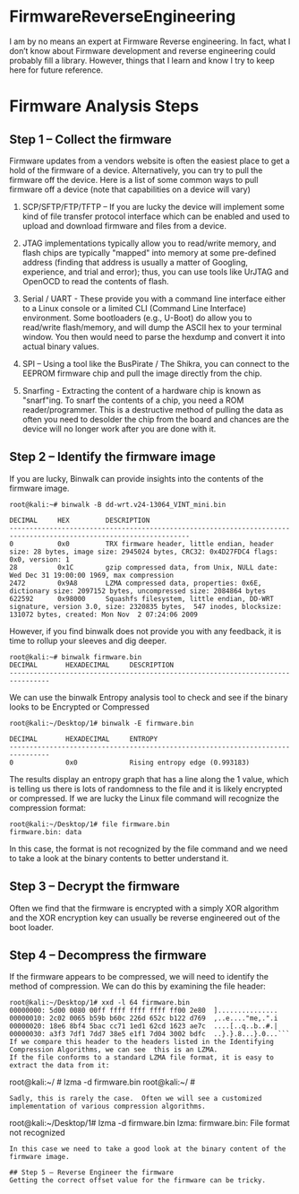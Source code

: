 # FirmwareReverseEngineering
I am by no means an expert at Firmware Reverse engineering. In fact, what I don’t know about Firmware development and reverse engineering could probably fill a library.  However, things that I learn and know I try to keep here for future reference. 

# Firmware Analysis Steps
## Step 1 – Collect the firmware
Firmware updates from a vendors website is often the easiest place to get a hold of the firmware of a device.
Alternatively, you can try to pull the firmware off the device.  Here is a list of some common ways to pull firmware off a device (note that capabilities on a device will vary)
1. SCP/SFTP/FTP/TFTP – If you are lucky the device will implement some kind of file transfer protocol interface which can be enabled and used to upload and download firmware and files from a device.
2.  JTAG implementations typically allow you to read/write memory, and flash chips are typically "mapped" into memory at some pre-defined address (finding that address is usually a matter of Googling, experience, and trial and error); thus, you can use tools like UrJTAG and OpenOCD to read the contents of flash.
3. Serial / UART -  These provide you with a command line interface either to a Linux console or a limited CLI (Command Line Interface) environment. Some bootloaders (e.g., U-Boot) do allow you to read/write flash/memory, and will dump the ASCII hex to your terminal window. You then would need to parse the hexdump and convert it into actual binary values.
 
4. SPI – Using a tool like the BusPirate / The Shikra, you can connect to the EEPROM firmware chip and pull the image directly from the chip.
5.  Snarfing - Extracting the content of a hardware chip is known as "snarf"ing. To snarf the contents of a chip, you need a ROM reader/programmer.  This is a destructive method of pulling the data as often you need to desolder the chip from the board and chances are the device will no longer work after you are done with it.

## Step 2 – Identify the firmware image
If you are lucky, Binwalk can provide insights into the contents of the firmware image.
```
root@kali:~# binwalk -B dd-wrt.v24-13064_VINT_mini.bin 

DECIMAL     HEX         DESCRIPTION
-------------------------------------------------------------------------------------------------------------------
0           0x0         TRX firmware header, little endian, header size: 28 bytes, image size: 2945024 bytes, CRC32: 0x4D27FDC4 flags: 0x0, version: 1
28          0x1C        gzip compressed data, from Unix, NULL date: Wed Dec 31 19:00:00 1969, max compression
2472        0x9A8       LZMA compressed data, properties: 0x6E, dictionary size: 2097152 bytes, uncompressed size: 2084864 bytes
622592      0x98000     Squashfs filesystem, little endian, DD-WRT signature, version 3.0, size: 2320835 bytes,  547 inodes, blocksize: 131072 bytes, created: Mon Nov  2 07:24:06 2009
```
However, if you find binwalk does not provide you with any feedback, it is time to rollup your sleeves and dig deeper.
```
root@kali:~# binwalk firmware.bin
DECIMAL       HEXADECIMAL     DESCRIPTION
--------------------------------------------------------------------------------
```
We can use the binwalk Entropy analysis tool to check and see if the binary looks to be Encrypted or Compressed
```
root@kali:~/Desktop/1# binwalk -E firmware.bin

DECIMAL       HEXADECIMAL     ENTROPY
--------------------------------------------------------------------------------
0             0x0             Rising entropy edge (0.993183)
```
The results display an entropy graph that has a line along the 1 value, which is telling us there is lots of randomness to the file and it is likely encrypted or compressed.
If we are lucky the Linux file command will recognize the compression format:
```
root@kali:~/Desktop/1# file firmware.bin
firmware.bin: data
```
In this case, the format is not recognized by the file command and we need to take a look at the binary contents to better understand it.
## Step 3 – Decrypt the firmware
Often we find that the firmware is encrypted  with a simply XOR algorithm and the XOR encryption key can usually be reverse engineered out of the boot loader.


## Step 4 – Decompress the firmware
If the firmware appears to be compressed, we will need to identify the method of compression.
We can do this by examining the file header:
```
root@kali:~/Desktop/1# xxd -l 64 firmware.bin 
00000000: 5d00 0080 00ff ffff ffff ffff ff00 2e80  ]...............
00000010: 2c02 0065 b59b b60c 226d 652c b122 d769  ,..e...."me,.".i
00000020: 18e6 8bf4 5bac cc71 1ed1 62cd 1623 ae7c  ....[..q..b..#.|
00000030: a3f3 7df1 7dd7 38e5 e1f1 7d04 3002 bdfc  ..}.}.8...}.0...```
If we compare this header to the headers listed in the Identifying Compression Algorithms, we can see  this is an LZMA.
If the file conforms to a standard LZMA file format, it is easy to extract the data from it:
```
root@kali:~/ # lzma -d firmware.bin
root@kali:~/ #
```
Sadly, this is rarely the case.  Often we will see a customized implementation of various compression algorithms. 
```
root@kali:~/Desktop/1# lzma -d firmware.bin
lzma: firmware.bin: File format not recognized
```
In this case we need to take a good look at the binary content of the firmware image. 

## Step 5 – Reverse Engineer the firmware
Getting the correct offset value for the firmware can be tricky.



